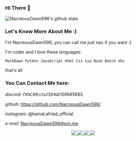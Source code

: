 ### Hi There 👋

![NacreousDawn596's github stats](https://github-readme-stats.vercel.app/api?username=NacreousDawn596&show_icons=true&title_color=f82371&icon_color=f8ca23&text_color=ffffff&bg_color=000000&border_color=ffffff)

### Let's Know More About Me :)

I'm NacreousDawn596, you can call me just nac if you want :)

I'm coder and I love these languages:
```md
MarkDawn Python JavaScript Html Css Lua Bash Batch Vbs
```

that's all

### You Can Contact Me here:

*discord:* ᑎᗩᑕᖇᗴᝪᑌᔑᗞᗩᗯᑎ596#5665

*github:* https://github.com/NacreousDawn596/

*instagram:* @kamal.afriad_official

*e-mail:* NacreousDawn596@pm.me

<p align="center">
  <a href="https://telegram.me/NacreousDawn596">
    <img src="https://img.shields.io/badge/-TELEGRAM-blue?logo=telegram&labelColor=3b3b3b&color=white">
  </a>
  <a href="https://instagram.com/kamal.afriad_official">
    <img src="https://img.shields.io/badge/-INSTAGRAM-blue?logo=instagram&logoColor=ff00ca&labelColor=3b3b3b&color=white">
  </a>
  <a href="https://tiktok.com/@nacreousdawn596">
    <img src="https://img.shields.io/badge/-TIKTOK-blue?logo=tiktok&labelColor=3b3b3b&color=white">
  </a>
  <a href="https://discordapp.com/users/778627103578783776">
    <img src="https://img.shields.io/badge/-DISCORD-white?logo=discord&logoColor=#563C5C&labelColor=black&color=white">
  </a>
</p>
